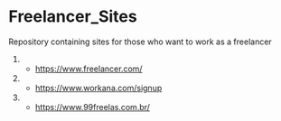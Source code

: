 # Freelancer_Sites
Repository containing sites for those who want to work as a freelancer


1. - https://www.freelancer.com/

2. - https://www.workana.com/signup

3. - https://www.99freelas.com.br/
